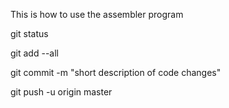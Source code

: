 This is how to use the assembler program


git status

git add --all

git commit -m "short description of code changes"

git push -u origin master
